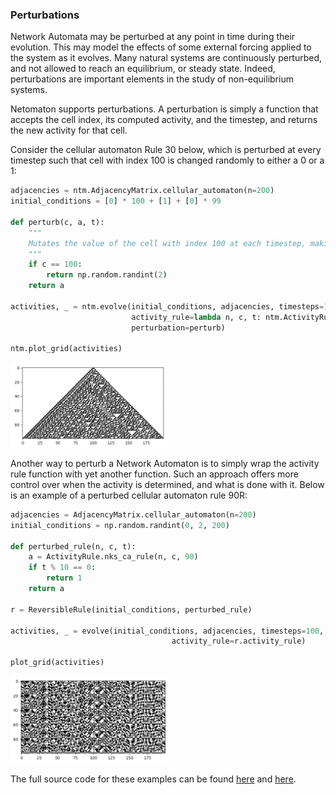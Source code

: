 ### Perturbations

Network Automata may be perturbed at any point in time during their
evolution. This may model the effects of some external forcing applied
to the system as it evolves. Many natural systems are continuously
perturbed, and not allowed to reach an equilibrium, or steady state.
Indeed, perturbations are important elements in the study of
non-equilibrium systems.

Netomaton supports perturbations. A perturbation is
simply a function that accepts the cell index, its computed activity,
and the timestep, and returns the new activity for that cell.

Consider the cellular automaton Rule 30 below, which is perturbed at
every timestep such that cell with index 100 is changed randomly to
either a 0 or a 1:
```python
adjacencies = ntm.AdjacencyMatrix.cellular_automaton(n=200)
initial_conditions = [0] * 100 + [1] + [0] * 99

def perturb(c, a, t):
    """
    Mutates the value of the cell with index 100 at each timestep, making it either 0 or 1 randomly.
    """
    if c == 100:
        return np.random.randint(2)
    return a

activities, _ = ntm.evolve(initial_conditions, adjacencies, timesteps=100,
                           activity_rule=lambda n, c, t: ntm.ActivityRule.nks_ca_rule(n, c, 30),
                           perturbation=perturb)

ntm.plot_grid(activities)
```
<img src="../../resources/perturbation.png" width="50%"/>

Another way to perturb a Network Automaton is to simply wrap the activity
rule function with yet another function. Such an approach offers more
control over when the activity is determined, and what is done with it.
Below is an example of a perturbed cellular automaton rule 90R:
```python
adjacencies = AdjacencyMatrix.cellular_automaton(n=200)
initial_conditions = np.random.randint(0, 2, 200)

def perturbed_rule(n, c, t):
    a = ActivityRule.nks_ca_rule(n, c, 90)
    if t % 10 == 0:
        return 1
    return a

r = ReversibleRule(initial_conditions, perturbed_rule)

activities, _ = evolve(initial_conditions, adjacencies, timesteps=100,
                                    activity_rule=r.activity_rule)

plot_grid(activities)
```
<img src="../../resources/perturbation_reversible.png" width="50%"/>

The full source code for these examples can be found
[here](perturbation_eca_demo.py) and [here](perturbation_reversible_demo.py).
